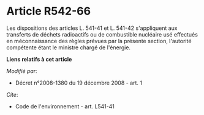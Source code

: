 # Article R542-66

Les dispositions des articles L. 541-41 et L. 541-42 s'appliquent aux transferts de déchets radioactifs ou de combustible
nucléaire usé effectués en méconnaissance des règles prévues par la présente section, l'autorité compétente étant le ministre
chargé de l'énergie.

**Liens relatifs à cet article**

_Modifié par_:

  - Décret n°2008-1380 du 19 décembre 2008 - art. 1

_Cite_:

  - Code de l'environnement - art. L541-41
